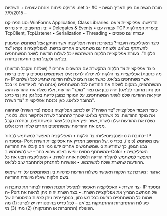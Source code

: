 
פרויקט פיתוח מונחה עצמים + תשתיות .net ב- #C – חובת הגשה עם ציון
תאריך הגשה – 7/9/2015

סוג הפרויקט: WinForms Application, Class Libraries.
הדרישה: אפליקציית צ'אט בין מחשבים.
ידע נדרש: 
•	Delegates & Events
•	עבודה עם TCP בעזרת המחלקות: TcpClient, TcpListener
•	Serialization
•	Threading
•	עבודה עם טפסים

כיצד האפליקציה תעבוד?
במערכת תהיה אפליקציה אשר תותקן אצל משתמש המעוניין להשתתף בצ'אט ולשוחח עם משתמשים אחרים ברשת. לאפליקציה זו נקרא "צד הלקוח”. בעזרת אפליקציית הלקוח המשתמש יוכל לשלוח הודעות לשאר המשתתפים בצ'אט ולקבל מהם הודעות בחזרה.
 
כיצד אפליקציית צד הלקוח מתקשרת עם מחשבים אחרים ? (שולחת ומקבל הודעות)
אפליקציית צד הלקוח לא יכולה לדעת אילו משתמשים נוספים קיימים ברשת (מה כתובת ה- IP שלהם) אשר משתתפים בצ'אט. כאשר אנו רוצים לשלוח הודעה שתגיע לכל המשתתפים, במקום לשלוח את ההודעה לכל המשתתפים (אנחנו הרי לא יודעים מי בכל זמן נתון מחובר לצ'אט) יהיה נבון אם נצור "מוקד" הודעות, אליו נשלח את ההודעה והוא יפיץ את ההודעה שלנו לשאר המשתתפים. על המוקד כמובן לדעת בכל זמן נתון מי כרגע מחובר לצ'אט. כאן נכנסת אפליקציית "צד השרת".

כיצד תעבוד אפליקציית "צד השרת"?
יש לכתוב אפליקציה נוספת (צד השרת) שתהווה את מוקד ההודעות. כל משתתף בצ'אט יצטרך להתחבר לשרת ולתקשר מולו. כלומר, נשלח את ההודעות שלנו לשרת, אשר יפיץ אותן לכל שאר המשתתפים, ובחזרה נקבל ממנו את ההודעות שמשתתפים אחרים שלחו דרכו אלינו.

פונקציונאליות:
צד הלקוח
•	האפליקציה תאפשר למשתמש לבחור:
o	כתובת ה- IP ומספר ה- Port של המחשב המריץ את אפליקציית השרת.
o	שם משתמש (כינוי), בכדי שמשתמשים אחרים ידעו ממי הם קיבלו את ההודעה.
o	צבע הגופן, כך שהודעות ממשתתף מסוים יופיעו בצבע שהוא בחר – יש להשתמש ב-Color
•	האפליקציה תאפשר למשתמש להקליד הודעה ולשלוח אותה לשרת.
•	האפליקציה תציג את כל ההודעות שהשרת שולח למשתמש.
•	אפשרות להתנתק ולהתחבר שוב לצ'אט.

אתגר :
מערכת צד הלקוח תאפשר משלוח הודעות פרטיות בין משתמשים על ידי שימוש בשם הלקוח שאליו מיועדת ההודעה.


צד השרת
•	האפליקציה תאפשר למפעיל תוכנת השרת לבחור את כתובת ה- IP ומספר ה- Port של המחשב המריץ את אפליקציית השרת.
•	בצד השרת יהיה ניתן לראות את שמות כל המשתתפים בצ'אט בכל רגע נתון, בנוסף יהיה ניתן לצפות בהיסטוריה של פעילות ההתחברות וההתנתקות בצ'אט – לכל פריט בהיסטוריה יש לפרט: (1) מה הפעולה (התחברות או התנתקות) (2) מתי (3) מי.

